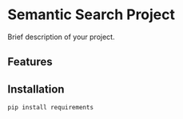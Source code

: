 # Semantic Search Project

Brief description of your project.

## Features



## Installation

```bash
pip install requirements
